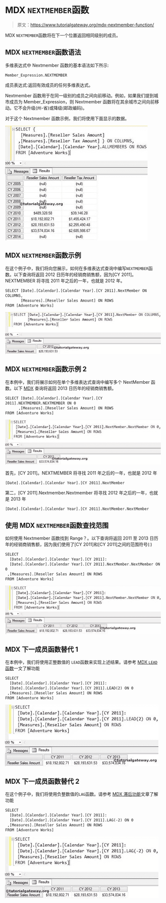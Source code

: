 # MDX `NEXTMEMBER`函数

> 原文：<https://www.tutorialgateway.org/mdx-nextmember-function/>

MDX `NEXTMEMBER`函数将在下一个位置返回相同级别的成员。

## MDX `NEXTMEMBER`函数语法

多维表达式中 Nextmember 函数的基本语法如下所示:

```
Member_Expression.NEXTMEMBER
```

成员表达式:返回有效成员的任何多维表达式。

Nextmember 函数用于在同一级别的成员之间向前移动。例如，如果我们提到城市成员为 Member_Expression，则 Nextmember 函数将在其余城市之间向前移动。它不会升级(州-省)或降级(邮政编码)。

对于这个 Nextmember 函数示例，我们将使用下面显示的数据。

![MDX NEXTMEMBER FUNCTION](img/424dd1abf56a523998b5be3003916379.png)

## MDX `NEXTMEMBER`函数示例

在这个例子中，我们将向您展示，如何在多维表达式查询中编写`NEXTMEMBER`函数。以下查询将返回 2012 日历年的经销商销售额，因为[CY 2011]。NEXTMEMBER 将寻找 2011 年之后的一年，也就是 2012 年。

```
SELECT [Date].[Calendar].[Calendar Year].[CY 2011].NextMember ON COLUMNS,
       [Measures].[Reseller Sales Amount] ON ROWS
FROM [Adventure Works]
```

![MDX NEXTMEMBER FUNCTION 1](img/6b7961d5cbc3c86a0a507be647577bac.png)

## MDX `NEXTMEMBER`函数示例 2

在本例中，我们将展示如何在单个多维表达式查询中编写多个 NextMember 函数。以下 [MDX](https://www.tutorialgateway.org/mdx/) 查询将返回 2013 日历年的经销商销售额。

```
SELECT [Date].[Calendar].[Calendar Year].[CY 2011].NEXTMEMBER.NEXTMEMBER ON 0
      ,[Measures].[Reseller Sales Amount] ON ROWS
FROM [Adventure Works]
```

![MDX NEXTMEMBER FUNCTION 2](img/8f09578980799e3a48a0aa9806201f26.png)

首先，[CY 2011]。NEXTMEMBER 将寻找 2011 年之后的一年，也就是 2012 年

```
[Date].[Calendar].[Calendar Year].[CY 2011].NextMember
```

第二，[CY 2011].Nextmember.Nextmember 将寻找 2012 年之后的一年，也就是 2013 年

```
[Date].[Calendar].[Calendar Year].[CY 2011].NextMember.NextMember
```

## 使用 MDX `NEXTMEMBER`函数查找范围

如何使用 Nextmember 函数找到 Range？。以下查询将返回 2011 至 2013 日历年的经销商销售额，因为我们使用了[CY 2011]和[CY 2011]之间的范围符号(:)

```
SELECT 
  [Date].[Calendar].[Calendar Year].[CY 2011]:
  [Date].[Calendar].[Calendar Year].[CY 2011].NextMember.NextMember ON 0
 ,[Measures].[Reseller Sales Amount] ON ROWS
FROM [Adventure Works]
```

![MDX NEXTMEMBER FUNCTION 3](img/1a41b21e0b7eeb06877a4d64c7c2a351.png)

## MDX 下一成员函数替代 1

在本例中，我们将使用正整数值的 `LEAD`函数来实现上述结果。请参考 [MDX `LEAD`函数](https://www.tutorialgateway.org/mdx-lead-function/)一文了解功能

```
SELECT 
  [Date].[Calendar].[Calendar Year].[CY 2011]:
  [Date].[Calendar].[Calendar Year].[CY 2011].LEAD(2) ON 0
 ,[Measures].[Reseller Sales Amount] ON ROWS
FROM [Adventure Works]
```

![MDX NEXTMEMBER FUNCTION 4](img/942736c009df59c67cce53557accfb9a.png)

## MDX 下一成员函数替代 2

在这个例子中，我们将使用负整数值的`LAG`函数。请参考 [MDX 滞后功能](https://www.tutorialgateway.org/mdx-lag-function/)文章了解功能

```
SELECT 
  [Date].[Calendar].[Calendar Year].[CY 2011]:
  [Date].[Calendar].[Calendar Year].[CY 2011].LAG(-2) ON 0
 ,[Measures].[Reseller Sales Amount] ON ROWS
FROM [Adventure Works]
```

![MDX NEXTMEMBER FUNCTION 5](img/39c95a546761593421bd4ac16a43b817.png)